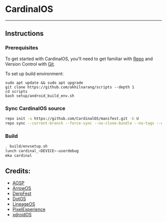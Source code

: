 # CardinalOS
---------------
Instructions
------------
### Prerequisites
To get started with CardinalOS, you'll need to get familiar with [Repo](https://source.android.com/source/using-repo.html) and Version Control with [Git](https://source.android.com/source/version-control.html).

To set up build environment:
```
sudo apt update && sudo apt upgrade
git clone https://github.com/akhilnarang/scripts --depth 1
cd scripts
bash setup/android_build_env.sh
```

### Sync CardinalOS source
```bash
repo init -u https://github.com/CardinalOS/manifest.git -b U
repo sync --current-branch --force-sync --no-clone-bundle --no-tags --optimized-fetch --prune -j$(nproc --all)
```

### Build
```bash
. build/envsetup.sh
lunch cardinal_<DEVICE>-userdebug
mka cardinal
```

## Credits:
* [AOSP](https://android.googlesource.com)
* [ArrowOS](https://github.com/ArrowOS)
* [DerpFest](https://github.com/DerpFest-AOSP)
* [DotOS](https://github.com/DotOS)
* [LineageOS](https://github.com/LineageOS)
* [PixelExperience](https://github.com/PixelExperience)
* [xdroidOS](https://github.com/xdroid-oss)
